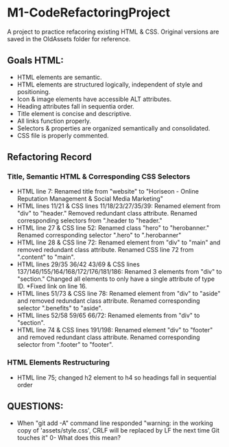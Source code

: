 # M1-CodeRefactoringProject
A project to practice refacoring existing HTML & CSS. Original versions are saved in the OldAssets folder for reference.

## Goals HTML:
- HTML elements are semantic.
- HTML elements are structured logically, independent of style and positioning.
- Icon & image elements have accessible ALT attributes.
- Heading attributes fall in sequentia order.
- Title element is concise and descriptive.
- All links function properly.
- Selectors & properties are organized semantically and consolidated.
- CSS file is properly commented.

## Refactoring Record
### Title, Semantic HTML & Corresponding CSS Selectors
- HTML line 7: Renamed title from "website" to "Horiseon - Online Reputation Management & Social Media Marketing"
- HTML lines 11/21 & CSS lines 11/18/23/27/35/39: Renamed element from "div" to "header." Removed redundant class attribute. Renamed corresponding selectors from ".header to "header."
- HTML line 27 & CSS line 52: Renamed class "hero" to "herobanner." Renamed corresponding selector ".hero" to ".herobanner"  
- HTML line 28 & CSS line 72: Renamed element from "div" to "main" and removed redundant class attribute. Renamed CSS line 72 from ".content" to "main".
- HTML lines 29/35 36/42 43/69 & CSS lines 137/146/155/164/168/172/176/181/186: Renamed 3 elements from "div" to "section." Changed all elements to only have a single attribute of type ID. *Fixed link on line 16.
- HTML lines 51/73 & CSS line 78: Renamed element from "div" to "aside" and removed redundant class attribute. Renamed corresponding selector ".benefits" to "aside".
- HTML lines 52/58 59/65 66/72: Renamed elements from "div" to "section".
- HTML line 74 & CSS lines 191/198: Renamed element "div" to "footer" and removed redundant class attribute. Renamed corresponding selector from ".footer" to "footer".

### HTML Elements Restructuring
- HTML line 75; changed h2 element to h4 so headings fall in sequential order


## QUESTIONS:
- When "git add -A" command line responded "warning: in the working copy of 'assets/style.css', CRLF will be replaced by LF the next time Git touches it" 0- What does this mean?
